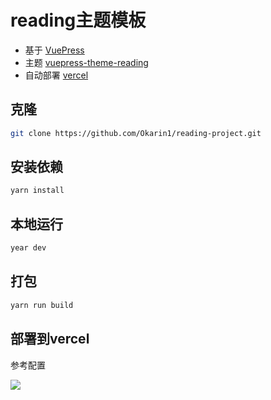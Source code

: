 # reading主题模板


- 基于 [VuePress](https://vuepress.vuejs.org/)
- 主题 [vuepress-theme-reading](https://github.com/okarin1/vuepress-theme-reading)
- 自动部署 [vercel](https://vercel.com/)

## 克隆

```sh
git clone https://github.com/Okarin1/reading-project.git
```

## 安装依赖

```sh
yarn install
```

## 本地运行

```sh
year dev
```

## 打包

```sh
yarn run build
```

## 部署到vercel

参考配置

![](https://s2.loli.net/2023/02/08/c9TdOYnAglxorXa.png)

